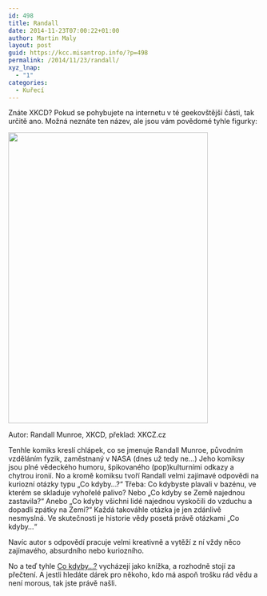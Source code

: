 ```yaml
---
id: 498
title: Randall
date: 2014-11-23T07:00:22+01:00
author: Martin Maly
layout: post
guid: https://kcc.misantrop.info/?p=498
permalink: /2014/11/23/randall/
xyz_lnap:
  - "1"
categories:
  - Kuřecí
---
```

Znáte XKCD? Pokud se pohybujete na internetu v té geekovštější části, tak určitě ano. Možná neznáte ten název, ale jsou vám povědomé tyhle figurky:

<div id="attachment_499" style="width: 409px" class="wp-caption aligncenter">
  <a href="https://kcc.misantrop.info/wp-content/uploads/sites/8/2014/11/1250_OldAccounts.png"><img aria-describedby="caption-attachment-499" loading="lazy" class="wp-image-499 size-full" src="https://kcc.misantrop.info/wp-content/uploads/sites/8/2014/11/1250_OldAccounts.png" alt="" width="399" height="582" srcset="https://kcc.misantrop.info/wp-content/uploads/sites/8/2014/11/1250_OldAccounts.png 399w, https://kcc.misantrop.info/wp-content/uploads/sites/8/2014/11/1250_OldAccounts-205x300.png 205w" sizes="(max-width: 399px) 100vw, 399px" /></a>
  
  <p id="caption-attachment-499" class="wp-caption-text">
    Autor: Randall Munroe, XKCD, překlad: XKCZ.cz
  </p>
</div>

Tenhle komiks kreslí chlápek, co se jmenuje Randall Munroe, původním vzděláním fyzik, zaměstnaný v NASA (dnes už tedy ne&#8230;) Jeho komiksy jsou plné vědeckého humoru, špikovaného (pop)kulturními odkazy a chytrou ironií. No a kromě komiksu tvoří Randall velmi zajímavé odpovědi na kuriozní otázky typu &#8222;Co kdyby&#8230;?&#8220; Třeba: Co kdybyste plavali v bazénu, ve kterém se skladuje vyhořelé palivo? Nebo &#8222;Co kdyby se Země najednou zastavila?&#8220; Anebo &#8222;Co kdyby všichni lidé najednou vyskočili do vzduchu a dopadli zpátky na Zemi?&#8220; Každá takováhle otázka je jen zdánlivě nesmyslná. Ve skutečnosti je historie vědy posetá právě otázkami &#8222;Co kdyby&#8230;&#8220;

Navíc autor s odpovědí pracuje velmi kreativně a vytěží z ní vždy něco zajímavého, absurdního nebo kuriozního.

No a teď tyhle [Co kdyby&#8230;?](https://www.prah.cz/knihy/co-kdyby-munroe-randall-307) vycházejí jako knížka, a rozhodně stojí za přečtení. A jestli hledáte dárek pro někoho, kdo má aspoň trošku rád vědu a není morous, tak jste právě našli.